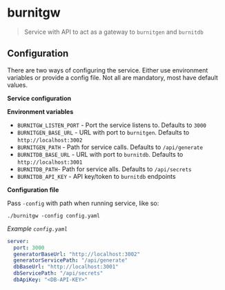 # burnitgw

> Service with API to act as a gateway to `burnitgen` and `burnitdb`

## Configuration

There are two ways of configuring the service. Either use environment
variables or provide a config file. Not all are mandatory, most
have default values.

**Service configuration**

**Environment variables**

* `BURNITGW_LISTEN_PORT` - Port the service listens to. Defaults to `3000`
* `BURNITGEN_BASE_URL` - URL with port to `burnitgen`. Defaults to `http://localhost:3002`
* `BURNITGEN_PATH` - Path for service calls. Defaults to `/api/generate`
* `BURNITDB_BASE_URL` - URL with port to `burnitdb`. Defaults to `http://localhost:3001`
* `BURNITDB_PATH`- Path for service alls. Defaults to `/api/secrets`
* `BURNITDB_API_KEY` - API key/token to `burnitdb` endpoints

**Configuration file**

Pass `-config` with path when running service, like so:
```
./burnitgw -config config.yaml
```

*Example `config.yaml`*

```yaml
server:
  port: 3000
  generatorBaseUrl: "http://localhost:3002"
  generatorServicePath: "/api/generate"
  dbBaseUrl: "http://localhost:3001"
  dbServicePath: "/api/secrets"
  dbApiKey: "<DB-API-KEY>"
```
